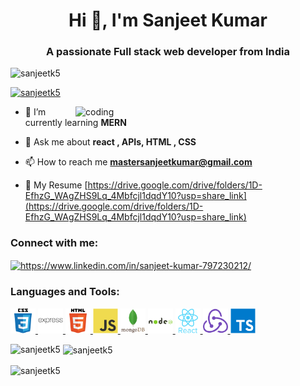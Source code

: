 <h1 align="center">Hi 👋, I'm Sanjeet Kumar</h1>
<h3 align="center">A passionate Full stack web developer from India</h3>


<p align="left"> <img src="https://komarev.com/ghpvc/?username=sanjeetk5&label=Profile%20views&color=0e75b6&style=flat" alt="sanjeetk5" /> </p>

<p align="left"> <a href="https://github.com/ryo-ma/github-profile-trophy"><img src="https://github-profile-trophy.vercel.app/?username=sanjeetk5" alt="sanjeetk5" /></a> </p>
<img align="right" alt="coding" width="400" src="https://thumbs.gfycat.com/ContentHeftyGuillemot-size_restricted.gif">

- 🌱 I’m currently learning **MERN**

- 💬 Ask me about **react , APIs, HTML , CSS**

- 📫 How to reach me **mastersanjeetkumar@gmail.com**

- 📄 My Resume [https://drive.google.com/drive/folders/1D-EfhzG_WAgZHS9Lq_4Mbfcjl1dqdY10?usp=share_link](https://drive.google.com/drive/folders/1D-EfhzG_WAgZHS9Lq_4Mbfcjl1dqdY10?usp=share_link)

<h3 align="left">Connect with me:</h3>
<p align="left">
<a href="https://www.linkedin.com/in/sanjeet-kumar-797230212/" target="blank"><img align="center" src="https://raw.githubusercontent.com/rahuldkjain/github-profile-readme-generator/master/src/images/icons/Social/linked-in-alt.svg" alt="https://www.linkedin.com/in/sanjeet-kumar-797230212/" height="30" width="40" /></a>
</p>

<h3 align="left">Languages and Tools:</h3>
<p align="left"> <a href="https://www.w3schools.com/css/" target="_blank" rel="noreferrer"> <img src="https://raw.githubusercontent.com/devicons/devicon/master/icons/css3/css3-original-wordmark.svg" alt="css3" width="40" height="40"/> </a> <a href="https://expressjs.com" target="_blank" rel="noreferrer"> <img src="https://raw.githubusercontent.com/devicons/devicon/master/icons/express/express-original-wordmark.svg" alt="express" width="40" height="40"/> </a> <a href="https://www.w3.org/html/" target="_blank" rel="noreferrer"> <img src="https://raw.githubusercontent.com/devicons/devicon/master/icons/html5/html5-original-wordmark.svg" alt="html5" width="40" height="40"/> </a> <a href="https://developer.mozilla.org/en-US/docs/Web/JavaScript" target="_blank" rel="noreferrer"> <img src="https://raw.githubusercontent.com/devicons/devicon/master/icons/javascript/javascript-original.svg" alt="javascript" width="40" height="40"/> </a> <a href="https://www.mongodb.com/" target="_blank" rel="noreferrer"> <img src="https://raw.githubusercontent.com/devicons/devicon/master/icons/mongodb/mongodb-original-wordmark.svg" alt="mongodb" width="40" height="40"/> </a> <a href="https://nodejs.org" target="_blank" rel="noreferrer"> <img src="https://raw.githubusercontent.com/devicons/devicon/master/icons/nodejs/nodejs-original-wordmark.svg" alt="nodejs" width="40" height="40"/> </a> <a href="https://reactjs.org/" target="_blank" rel="noreferrer"> <img src="https://raw.githubusercontent.com/devicons/devicon/master/icons/react/react-original-wordmark.svg" alt="react" width="40" height="40"/> </a> <a href="https://redux.js.org" target="_blank" rel="noreferrer"> <img src="https://raw.githubusercontent.com/devicons/devicon/master/icons/redux/redux-original.svg" alt="redux" width="40" height="40"/> </a> <a href="https://www.typescriptlang.org/" target="_blank" rel="noreferrer"> <img src="https://raw.githubusercontent.com/devicons/devicon/master/icons/typescript/typescript-original.svg" alt="typescript" width="40" height="40"/> </a> </p>

<p><img align="left" src="https://github-readme-stats.vercel.app/api/top-langs?username=sanjeetk5&show_icons=true&locale=en&layout=compact" alt="sanjeetk5" /></p>

<p>&nbsp;<img align="center" src="https://github-readme-stats.vercel.app/api?username=sanjeetk5&show_icons=true&locale=en" alt="sanjeetk5" /></p>

<p><img align="center" src="https://github-readme-streak-stats.herokuapp.com/?user=sanjeetk5&" alt="sanjeetk5" /></p>
